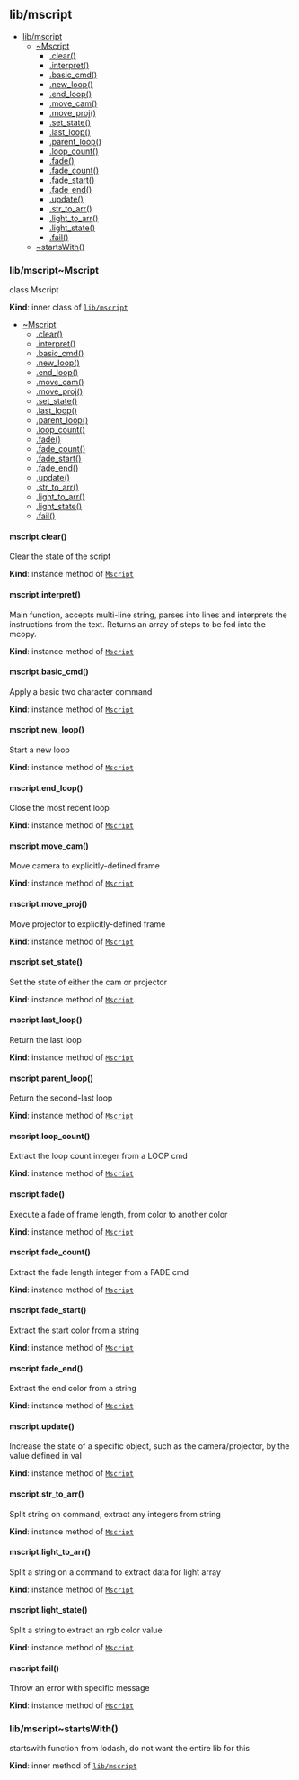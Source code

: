 <a name="module_lib/mscript"></a>

## lib/mscript

* [lib/mscript](#module_lib/mscript)
    * [~Mscript](#module_lib/mscript..Mscript)
        * [.clear()](#module_lib/mscript..Mscript+clear)
        * [.interpret()](#module_lib/mscript..Mscript+interpret)
        * [.basic_cmd()](#module_lib/mscript..Mscript+basic_cmd)
        * [.new_loop()](#module_lib/mscript..Mscript+new_loop)
        * [.end_loop()](#module_lib/mscript..Mscript+end_loop)
        * [.move_cam()](#module_lib/mscript..Mscript+move_cam)
        * [.move_proj()](#module_lib/mscript..Mscript+move_proj)
        * [.set_state()](#module_lib/mscript..Mscript+set_state)
        * [.last_loop()](#module_lib/mscript..Mscript+last_loop)
        * [.parent_loop()](#module_lib/mscript..Mscript+parent_loop)
        * [.loop_count()](#module_lib/mscript..Mscript+loop_count)
        * [.fade()](#module_lib/mscript..Mscript+fade)
        * [.fade_count()](#module_lib/mscript..Mscript+fade_count)
        * [.fade_start()](#module_lib/mscript..Mscript+fade_start)
        * [.fade_end()](#module_lib/mscript..Mscript+fade_end)
        * [.update()](#module_lib/mscript..Mscript+update)
        * [.str_to_arr()](#module_lib/mscript..Mscript+str_to_arr)
        * [.light_to_arr()](#module_lib/mscript..Mscript+light_to_arr)
        * [.light_state()](#module_lib/mscript..Mscript+light_state)
        * [.fail()](#module_lib/mscript..Mscript+fail)
    * [~startsWith()](#module_lib/mscript..startsWith)

<a name="module_lib/mscript..Mscript"></a>

### lib/mscript~Mscript
class Mscript

**Kind**: inner class of [<code>lib/mscript</code>](#module_lib/mscript)  

* [~Mscript](#module_lib/mscript..Mscript)
    * [.clear()](#module_lib/mscript..Mscript+clear)
    * [.interpret()](#module_lib/mscript..Mscript+interpret)
    * [.basic_cmd()](#module_lib/mscript..Mscript+basic_cmd)
    * [.new_loop()](#module_lib/mscript..Mscript+new_loop)
    * [.end_loop()](#module_lib/mscript..Mscript+end_loop)
    * [.move_cam()](#module_lib/mscript..Mscript+move_cam)
    * [.move_proj()](#module_lib/mscript..Mscript+move_proj)
    * [.set_state()](#module_lib/mscript..Mscript+set_state)
    * [.last_loop()](#module_lib/mscript..Mscript+last_loop)
    * [.parent_loop()](#module_lib/mscript..Mscript+parent_loop)
    * [.loop_count()](#module_lib/mscript..Mscript+loop_count)
    * [.fade()](#module_lib/mscript..Mscript+fade)
    * [.fade_count()](#module_lib/mscript..Mscript+fade_count)
    * [.fade_start()](#module_lib/mscript..Mscript+fade_start)
    * [.fade_end()](#module_lib/mscript..Mscript+fade_end)
    * [.update()](#module_lib/mscript..Mscript+update)
    * [.str_to_arr()](#module_lib/mscript..Mscript+str_to_arr)
    * [.light_to_arr()](#module_lib/mscript..Mscript+light_to_arr)
    * [.light_state()](#module_lib/mscript..Mscript+light_state)
    * [.fail()](#module_lib/mscript..Mscript+fail)

<a name="module_lib/mscript..Mscript+clear"></a>

#### mscript.clear()
Clear the state of the script

**Kind**: instance method of [<code>Mscript</code>](#module_lib/mscript..Mscript)  
<a name="module_lib/mscript..Mscript+interpret"></a>

#### mscript.interpret()
Main function, accepts multi-line string, parses into lines
and interprets the instructions from the text. Returns an array
of steps to be fed into the mcopy.

**Kind**: instance method of [<code>Mscript</code>](#module_lib/mscript..Mscript)  
<a name="module_lib/mscript..Mscript+basic_cmd"></a>

#### mscript.basic\_cmd()
Apply a basic two character command

**Kind**: instance method of [<code>Mscript</code>](#module_lib/mscript..Mscript)  
<a name="module_lib/mscript..Mscript+new_loop"></a>

#### mscript.new\_loop()
Start a new loop

**Kind**: instance method of [<code>Mscript</code>](#module_lib/mscript..Mscript)  
<a name="module_lib/mscript..Mscript+end_loop"></a>

#### mscript.end\_loop()
Close the most recent loop

**Kind**: instance method of [<code>Mscript</code>](#module_lib/mscript..Mscript)  
<a name="module_lib/mscript..Mscript+move_cam"></a>

#### mscript.move\_cam()
Move camera to explicitly-defined frame

**Kind**: instance method of [<code>Mscript</code>](#module_lib/mscript..Mscript)  
<a name="module_lib/mscript..Mscript+move_proj"></a>

#### mscript.move\_proj()
Move projector to explicitly-defined frame

**Kind**: instance method of [<code>Mscript</code>](#module_lib/mscript..Mscript)  
<a name="module_lib/mscript..Mscript+set_state"></a>

#### mscript.set\_state()
Set the state of either the cam or projector

**Kind**: instance method of [<code>Mscript</code>](#module_lib/mscript..Mscript)  
<a name="module_lib/mscript..Mscript+last_loop"></a>

#### mscript.last\_loop()
Return the last loop

**Kind**: instance method of [<code>Mscript</code>](#module_lib/mscript..Mscript)  
<a name="module_lib/mscript..Mscript+parent_loop"></a>

#### mscript.parent\_loop()
Return the second-last loop

**Kind**: instance method of [<code>Mscript</code>](#module_lib/mscript..Mscript)  
<a name="module_lib/mscript..Mscript+loop_count"></a>

#### mscript.loop\_count()
Extract the loop count integer from a LOOP cmd

**Kind**: instance method of [<code>Mscript</code>](#module_lib/mscript..Mscript)  
<a name="module_lib/mscript..Mscript+fade"></a>

#### mscript.fade()
Execute a fade of frame length, from color to another color

**Kind**: instance method of [<code>Mscript</code>](#module_lib/mscript..Mscript)  
<a name="module_lib/mscript..Mscript+fade_count"></a>

#### mscript.fade\_count()
Extract the fade length integer from a FADE cmd

**Kind**: instance method of [<code>Mscript</code>](#module_lib/mscript..Mscript)  
<a name="module_lib/mscript..Mscript+fade_start"></a>

#### mscript.fade\_start()
Extract the start color from a string

**Kind**: instance method of [<code>Mscript</code>](#module_lib/mscript..Mscript)  
<a name="module_lib/mscript..Mscript+fade_end"></a>

#### mscript.fade\_end()
Extract the end color from a string

**Kind**: instance method of [<code>Mscript</code>](#module_lib/mscript..Mscript)  
<a name="module_lib/mscript..Mscript+update"></a>

#### mscript.update()
Increase the state of a specific object, such as the camera/projector,
by the value defined in val

**Kind**: instance method of [<code>Mscript</code>](#module_lib/mscript..Mscript)  
<a name="module_lib/mscript..Mscript+str_to_arr"></a>

#### mscript.str\_to\_arr()
Split string on command, extract any integers from string

**Kind**: instance method of [<code>Mscript</code>](#module_lib/mscript..Mscript)  
<a name="module_lib/mscript..Mscript+light_to_arr"></a>

#### mscript.light\_to\_arr()
Split a string on a command to extract data for light array

**Kind**: instance method of [<code>Mscript</code>](#module_lib/mscript..Mscript)  
<a name="module_lib/mscript..Mscript+light_state"></a>

#### mscript.light\_state()
Split a string to extract an rgb color value

**Kind**: instance method of [<code>Mscript</code>](#module_lib/mscript..Mscript)  
<a name="module_lib/mscript..Mscript+fail"></a>

#### mscript.fail()
Throw an error with specific message

**Kind**: instance method of [<code>Mscript</code>](#module_lib/mscript..Mscript)  
<a name="module_lib/mscript..startsWith"></a>

### lib/mscript~startsWith()
startswith function from lodash, do not want the entire lib for this

**Kind**: inner method of [<code>lib/mscript</code>](#module_lib/mscript)  
